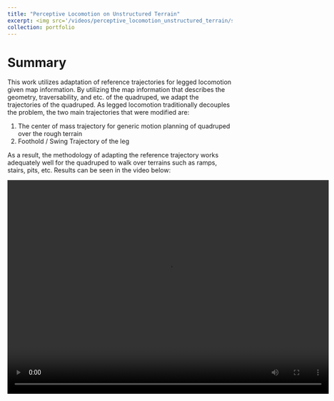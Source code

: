 ```yaml
---
title: "Perceptive Locomotion on Unstructured Terrain"
excerpt: <img src='/videos/perceptive_locomotion_unstructured_terrain/stairs_10cm_default_ee_pos_cost.gif' />
collection: portfolio
---
```

# Summary
This work utilizes adaptation of reference trajectories for legged locomotion given map information. 
By utilizing the map information that describes the geometry, traversability, and etc. of the quadruped, we adapt the trajectories of the quadruped. 
As legged locomotion traditionally decouples the problem, the two main trajectories that were modified are:
1. The center of mass trajectory for generic motion planning of quadruped over the rough terrain
2. Foothold / Swing Trajectory of the leg

As a result, the methodology of adapting the reference trajectory works adequately well for the quadruped to walk over terrains such as ramps, stairs, pits, etc. Results can be seen in the video below:

<video width="720" height="480" controls="controls">
    <source src="/videos/perceptive_locomotion_unstructured_terrain/stairs_10cm_default_ee_pos_cost.mp4" type="video/mp4">
</video>
